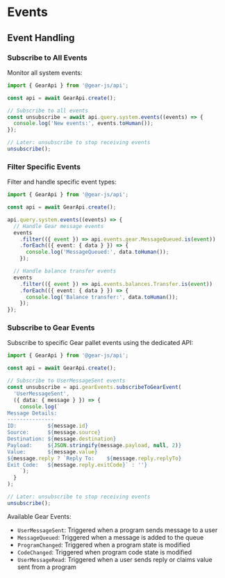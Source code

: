 # Events

## Event Handling

### Subscribe to All Events

Monitor all system events:

```typescript
import { GearApi } from '@gear-js/api';

const api = await GearApi.create();

// Subscribe to all events
const unsubscribe = await api.query.system.events((events) => {
  console.log('New events:', events.toHuman());
});

// Later: unsubscribe to stop receiving events
unsubscribe();
```

### Filter Specific Events

Filter and handle specific event types:

```typescript
import { GearApi } from '@gear-js/api';

const api = await GearApi.create();

api.query.system.events((events) => {
  // Handle Gear message events
  events
    .filter(({ event }) => api.events.gear.MessageQueued.is(event))
    .forEach(({ event: { data } }) => {
      console.log('MessageQueued:', data.toHuman());
    });

  // Handle balance transfer events
  events
    .filter(({ event }) => api.events.balances.Transfer.is(event))
    .forEach(({ event: { data } }) => {
      console.log('Balance transfer:', data.toHuman());
    });
});
```

### Subscribe to Gear Events

Subscribe to specific Gear pallet events using the dedicated API:

```typescript
import { GearApi } from '@gear-js/api';

const api = await GearApi.create();

// Subscribe to UserMessageSent events
const unsubscribe = api.gearEvents.subscribeToGearEvent(
  'UserMessageSent',
  ({ data: { message } }) => {
    console.log(`
Message Details:
---------------
ID:          ${message.id}
Source:      ${message.source}
Destination: ${message.destination}
Payload:     ${JSON.stringify(message.payload, null, 2)}
Value:       ${message.value}
${message.reply ? `Reply To:    ${message.reply.replyTo}
Exit Code:   ${message.reply.exitCode}` : ''}
    `);
  }
);

// Later: unsubscribe to stop receiving events
unsubscribe();
```

Available Gear Events:
- `UserMessageSent`: Triggered when a program sends message to a user
- `MessageQueued`: Triggered when a message is added to the queue
- `ProgramChanged`: Triggered when a program state is modified
- `CodeChanged`: Triggered when program code state is modified
- `UserMessageRead`: Triggered when a user sends reply or claims value sent from a program
